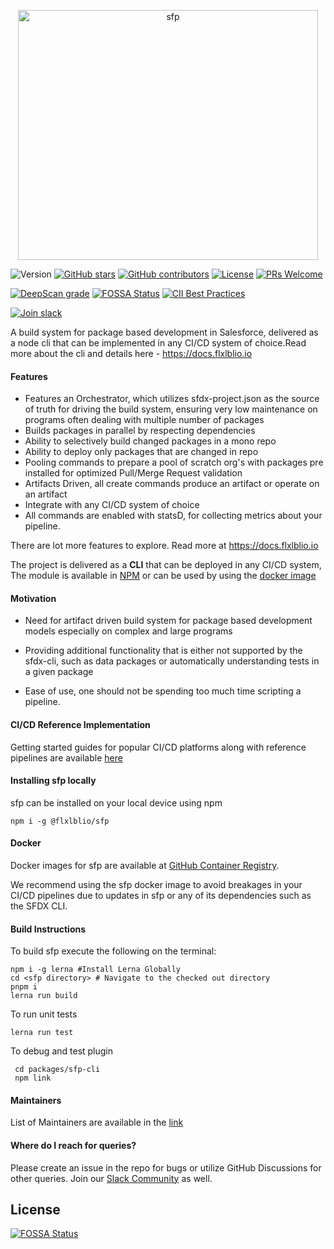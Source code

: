 <p align="center">
  <img alt="sfp" src="https://repository-images.githubusercontent.com/248449736/448f93b4-9883-48da-a75c-330f242bbf8c" width="480" height="400">
</p>

![Version](https://img.shields.io/npm/v/@flxblio/sfp.svg)
[![GitHub stars](https://img.shields.io/github/stars/flxlblio/sfp)](https://gitHub.com/flxlblio/sfp/stargazers/)
[![GitHub contributors](https://img.shields.io/github/contributors/flxlblio/sfp.svg)](https://github.com/flxlblio/sfp/graphs/contributors/)
[![License](https://img.shields.io/badge/license-MIT-green)](https://github.com/flxlblio/sfp/blob/master/LICENSE)
[![PRs Welcome](https://img.shields.io/badge/PRs-welcome-brightgreen.svg?style=flat-square)](http://makeapullrequest.com)

[![DeepScan grade](https://deepscan.io/api/teams/10234/projects/12959/branches/208838/badge/grade.svg)](https://deepscan.io/dashboard#view=project&tid=10234&pid=12959&bid=208838)
[![FOSSA Status](https://app.fossa.com/api/projects/git%2Bgithub.com%2Fflxlblio%2Fsfp.svg?type=shield)](https://app.fossa.com/projects/git%2Bgithub.com%2Fflxlblio%2Fsfp?ref=badge_shield) [![CII Best Practices](https://bestpractices.coreinfrastructure.org/projects/5614/badge)](https://bestpractices.coreinfrastructure.org/projects/5614)

[![Join slack](https://i.imgur.com/FZZmA3g.png)](https://launchpass.com/flxlblio)

A build system for package based development in Salesforce, delivered as a node cli that can be implemented in any CI/CD system of choice.Read more about the cli and details here - https://docs.flxlblio.io

#### Features

- Features an Orchestrator, which utilizes sfdx-project.json as the source of truth for driving the build system, ensuring very low maintenance on programs often dealing with multiple number of packages
- Builds packages in parallel by respecting dependencies
- Ability to selectively build changed packages in a mono repo
- Ability to deploy only packages that are changed in repo
- Pooling commands to prepare a pool of scratch org's with packages pre installed for optimized Pull/Merge Request validation
- Artifacts Driven, all create commands produce an artifact or operate on an artifact
- Integrate with any CI/CD system of choice
- All commands are enabled with statsD, for collecting metrics about your pipeline.

There are lot more features to explore. Read more at https://docs.flxlblio.io

The project is delivered as a <b>CLI</b> that can be deployed in any CI/CD system, The module is available in [NPM](https://www.npmjs.com/package/@flxlblio/sfp) or can be
used by using the [docker image](https://github.com/flxlblio/sfp/pkgs/container/sfp)





#### Motivation

- Need for artifact driven build system for package based development models especially on complex and large programs

- Providing additional functionality that is either not supported by the sfdx-cli, such as data packages or automatically understanding tests in a given package

- Ease of use, one should not be spending too much time scripting a pipeline.

#### CI/CD Reference Implementation

Getting started guides for popular CI/CD platforms along with reference pipelines are available [here](https://docs.flxlblio.io/implementing-your-ci-cd/github)

#### Installing sfp locally

sfp can be installed on your local device using npm

```
npm i -g @flxlblio/sfp
```


#### Docker

Docker images for sfp are available at [GitHub Container Registry](https://github.com/flxlblio/sfp/pkgs/container/sfp).

We recommend using the sfp docker image to avoid breakages in your CI/CD pipelines due to updates in sfp or any of its dependencies such as the SFDX CLI.

#### Build Instructions
To build sfp execute the following on the terminal:
```
npm i -g lerna #Install Lerna Globally
cd <sfp directory> # Navigate to the checked out directory
pnpm i
lerna run build
```

To run unit tests

```
lerna run test
```

To debug and test plugin

```
 cd packages/sfp-cli
 npm link
```

#### Maintainers

List of Maintainers are available in the [link](https://docs.flxlblio.io/about-us)


#### Where do I reach for queries?

Please create an issue in the repo for bugs or utilize GitHub Discussions for other queries. Join our [Slack Community](https://launchpass.com/flxlblio) as well.


## License
[![FOSSA Status](https://app.fossa.com/api/projects/git%2Bgithub.com%2Fflxlblio%2Fsfp.svg?type=large)](https://app.fossa.com/projects/git%2Bgithub.com%2Fflxlblio%2Fsfp?ref=badge_large)

